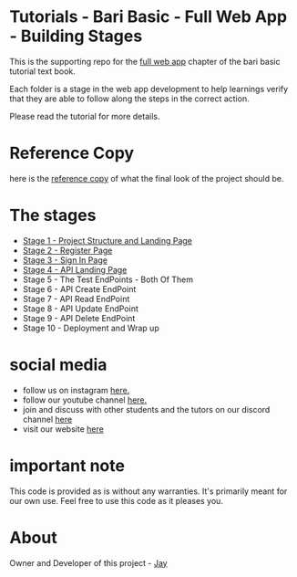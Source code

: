 # Tutorials - Bari Basic - Full Web App - Building Stages

This is the supporting repo for the [full web app](https://tutorials.baribasic.com/WebTutorials/fullwebapp.html) chapter of the bari basic tutorial text book.

Each folder is a stage in the web app development to help learnings verify that they are able to follow along the steps in the correct action. 

Please read the tutorial for more details.

# Reference Copy

here is the [reference copy](ReferenceCopy) of what the final look of the project should be.

# The stages

* [Stage 1 - Project Structure and Landing Page](Stage_1)
* [Stage 2 - Register Page](Stage_2) 
* [Stage 3 - Sign In Page](Stage_3)
* [Stage 4 - API Landing Page](Stage_4)
* Stage 5 - The Test EndPoints - Both Of Them
* Stage 6 - API Create EndPoint
* Stage 7 - API Read EndPoint
* Stage 8 - API Update EndPoint
* Stage 9 - API Delete EndPoint
* Stage 10 - Deployment and Wrap up

# social media 

* follow us on instagram  [here.](https://www.instagram.com/baribasic/) 
* follow our youtube channel [here.](https://www.youtube.com/playlist?list=PL7SHzFbuSdW2XaNy-CGF764goJt-voqjm)
* join and discuss with other students and the tutors on our discord channel [here](https://discord.gg/fGjbUbF)
* visit our website [here](https://baribasic.com/)

# important note 

This code is provided as is without any warranties. It's primarily meant for our own use. Feel free to use this code as it pleases you.

# About

Owner and Developer of this project - [Jay](http://thechalakas.com)
